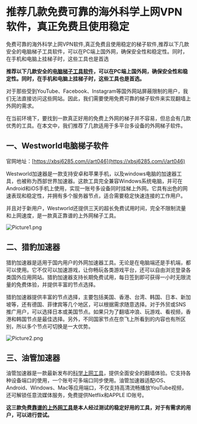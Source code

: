 # 推荐几款免费可靠的海外科学上网VPN软件，真正免费且使用稳定
免费可靠的海外科学上网VPN软件,真正免费且使用稳定的梯子软件,推荐以下几款安全的电脑梯子工具软件，可以在PC端上国外网，确保安全性和稳定性。同时，在手机和电脑上挂梯子时，这些工具也是首选

**推荐以下几款安全的[电脑梯子工具软件](https://github.com/gelangtai/WDKP/)，可以在PC端上国外网，确保安全性和稳定性。同时，在手机和电脑上挂梯子时，这些工具也是首选。**

对于那些受到YouTube、Facebook、Instagram等国外网站屏蔽限制的用户，我们无法直接访问这些网站。因此，我们需要使用免费可靠的梯子软件来实现翻墙上外网的需求。

在当前环境下，要找到一款真正好用的免费上外网的梯子并不容易，但总会有几款优秀的工具。在本文中，我们推荐了几款适用于多平台多设备的外网梯子软件。

## 一、Westworld电脑梯子软件
官网地址：[https://xbsj6285.com/i/art046](https://xbsj6285.com/i/art046)

Westworld加速器是一款支持安卓和苹果手机，以及windows电脑的加速器工具，也被称为西部世界加速器。这款工具完全兼容Windows系统电脑，并可在Android和iOS手机上使用，实现一账号多设备同时挂梯上外网。它具有出色的网速表现和稳定性，并拥有多个服务器节点，适合需要稳定快速连接的工作用户。

并且对于新用户，Westworld还提供三天的超长免费试用时间，完全不限制流量和上网速度，是一款真正靠谱的上外网梯子工具。

![Picture1.png](https://s2.loli.net/2023/12/18/k4FYShDrRngevpx.png)

## 二、猎豹加速器
猎豹加速器是适用于国内用户的外网加速器工具。无论是在电脑端还是手机端，都可以使用。它不仅可以加速游戏，让你畅玩各类游戏平台，还可以自由浏览登录各类国外应用网站。猎豹加速器支持长期免费试用，每日签到即可获得一小时无限流量的免费体验，并提供丰富的节点选择。

猎豹加速器提供丰富的节点选择，主要包括美国、香港、台湾、韩国、日本、新加坡等，还有德国、菲律宾等几个地区，可以根据需求随意选择。对于外贸或SNS推广用户，可以选择日本或美国节点。如果只为了翻墙冲浪、玩游戏、看视频，香港和韩国节点是最佳选择。另外，不同国家节点在奈飞上所看到的内容也有所区别，所以多个节点可切换是一大优势。

![Picture2.png](https://s2.loli.net/2023/12/18/vJigjMWsuNE3P1S.png)

## 三、油管加速器
油管加速器是一款最新发布的[科学上网工具](https://www.linkedin.com/pulse/%25E4%25BA%2594%25E6%25AC%25BE%25E9%25A1%25B6%25E7%25BA%25A7%25E7%2594%25B5%25E8%2584%2591vpn%25E6%25A2%25AF%25E5%25AD%2590%25E6%258E%25A8%25E8%258D%2590%25E7%259C%259F%25E6%25AD%25A3%25E9%25A3%258E%25E9%259D%25A1%25E5%2585%25A8%25E7%2590%2583%25E7%259A%2584%25E7%2594%25B5%25E8%2584%2591%25E7%25A7%2591%25E5%25AD%25A6%25E4%25B8%258A%25E7%25BD%2591%25E8%25BD%25AF%25E4%25BB%25B6-%25E5%25A4%25A7%25E5%258D%2583-%25E5%25BC%25A0-orsac/)，提供全面安全的翻墙体验。它支持各种设备端口的使用，一个账号可多端口同步使用。油管加速器适配iOS、Android、Windows、Mac等应用端口，不仅支持高清流畅播放YouTube视频，还可解锁任意流媒体服务，免费提供Netflix和APPLE ID账号。

**这三款免费[靠谱的上外网工具](https://www.firefox.net.cn/read.php?tid=218275&fid=15)是本人经过测试的稳定好用的工具，对于有需求的用户，可以进行尝试。**
